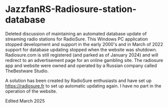 # JazzfanRS-Radiosure-station-database
Deleted discussion of maintaining an automated database update of streaming radio stations for RadioSure. This Windows PC application stopped development and support in the early 2000's and in March of 2022 support for database updating stopped when the website was shutdown. Radiosure.com is still registered (and parked as of January 2024) and will redirect to an advertisement page for an online gambling site. The radiosure app and website were owned and operated by a Russian company called TheBestware Studio.

A solution has been created by RadioSure enthusiasts and have set up https://radiosure.fr to set up automatic updating again. I have no part in the operation of the website.

Edited March 2025
